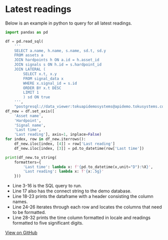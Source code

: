# Latest readings

Below is an example in python to query for all latest readings.

```python
import pandas as pd

df = pd.read_sql(
    '''
    SELECT a.name, h.name, s.name, sd.t, sd.y
    FROM assets a
    JOIN hardpoints h ON a.id = h.asset_id
    JOIN signals s ON h.id = s.hardpoint_id
    JOIN LATERAL (
        SELECT x.t, x.y
        FROM signal_data x
        WHERE x.signal_id = s.id
        ORDER BY x.t DESC
        LIMIT 1
        ) sd ON true
    ''',
    "postgresql://data_viewer:tokuapidemosystems@apidemo.tokusystems.com/tsdb")
df_new = df.set_axis([
    'Asset name',
    'Hardpoint',
    'Signal name',
    'Last time',
    'Last reading'], axis=1, inplace=False)
for index, row in df_new.iterrows():
    df_new.iloc[index, [4]] = row['Last reading']
    df_new.iloc[index, [3]] = pd.to_datetime(row['Last time'])

print(df_new.to_string(
    formatters={
        'Last time': lambda x: f'{pd.to_datetime(x,unit="D"):%X}',
        'Last reading': lambda x: f'{x:.5g}'
    }))
```

- Line 3-16 is the SQL query to run.
- Line 17 also has the connect string to the demo database.
- Line 18-23 prints the dataframe with a header consisting the column names.
- Line 24-26 iterates through each row and locates the columns that need to be formatted.
- Line 28-32 prints the time column formatted in locale and readings formatted
to five significant digits.

[View on GitHub](https://github.com/TOKU-Systems/tutorials/blob/develop/docs/latest-readings/latest_readings.py)
